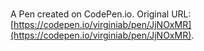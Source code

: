 # 

A Pen created on CodePen.io. Original URL: [https://codepen.io/virginiab/pen/JjNOxMR](https://codepen.io/virginiab/pen/JjNOxMR).


